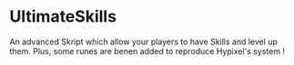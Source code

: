 # UltimateSkills
An advanced Skript which allow your players to have Skills and level up them. Plus, some runes are benen added to reproduce Hypixel's system !
